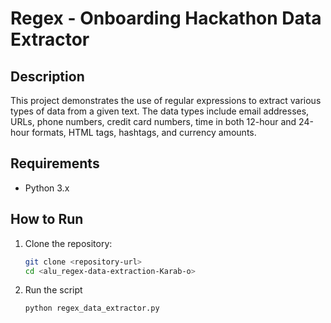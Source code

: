 # Regex - Onboarding Hackathon Data Extractor

## Description
This project demonstrates the use of regular expressions to extract various types of data from a given text. The data types include email addresses, URLs, phone numbers, credit card numbers, time in both 12-hour and 24-hour formats, HTML tags, hashtags, and currency amounts.

## Requirements
- Python 3.x

## How to Run
1. Clone the repository:
   ```bash
   git clone <repository-url>
   cd <alu_regex-data-extraction-Karab-o>
2. Run the script
   ```bash
   python regex_data_extractor.py